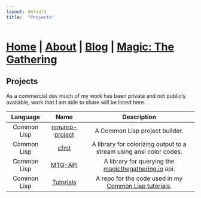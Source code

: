 ```yaml
---
layout: default
title:  "Projects"
---
```


# [Home](index.markdown) | [About](about.markdown) | [Blog](blog.markdown) | [Magic: The Gathering](mtg.markdown)

## Projects

As a commercial dev much of my work has been private and not publicly available, work that I am able to share will be listed here.

| Language    | Name                                                       | Description                                                                                                       |
| :---------: | :--------------------------------------------------------: | :---------------------------------------------------------------------------------------------------------------: |
| Common Lisp | [nmunro-project](https://github.com/nmunro/nmunro-project) | A Common Lisp project builder.                                                                                    |
| Common Lisp | [cfmt](https://github.com/nmunro/cfmt)                     | A library for colorizing output to a stream using ansi color codes.                                               |
| Common Lisp | [MTG-API](https://github.com/nmunro/mtg-api)               | A library for querying the [magicthegathering.io](magicthegathering.io) api.                                      |
| Common Lisp | [Tutorials](https://github.com/nmunro/cl-tutorials)        | A repo for the code used in my [Common Lisp tutorials](https://www.youtube.com/channel/UC1J47RqBfY6VgLUZ5YSYkqw). |
